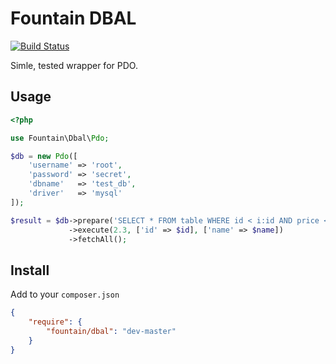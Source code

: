 # Fountain DBAL
[![Build Status](https://travis-ci.org/hell0w0rd/dbal.png?branch=master)](https://travis-ci.org/hell0w0rd/dbal)

Simle, tested wrapper for PDO.

## Usage

```php
<?php

use Fountain\Dbal\Pdo;

$db = new Pdo([
    'username' => 'root',
    'password' => 'secret',
    'dbname'   => 'test_db',
    'driver'   => 'mysql'
]);

$result = $db->prepare('SELECT * FROM table WHERE id < i:id AND price <> f: OR name = s:name')
             ->execute(2.3, ['id' => $id], ['name' => $name])
             ->fetchAll();
```
## Install

Add to your `composer.json`
```json
{
    "require": {
        "fountain/dbal": "dev-master"
    }
}
